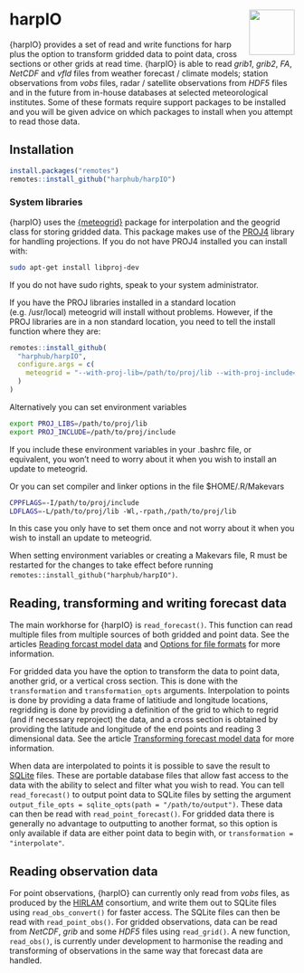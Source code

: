 
<!-- README.md is generated from README.Rmd. Please edit that file -->

# harpIO <img src='man/figures/harp_logo_dark.svg' align="right" width ="80" />

{harpIO} provides a set of read and write functions for harp plus the
option to transform gridded data to point data, cross sections or other
grids at read time. {harpIO} is able to read *grib1*, *grib2*, *FA*,
*NetCDF* and *vfld* files from weather forecast / climate models;
station observations from *vobs* files, radar / satellite observations
from *HDF5* files and in the future from in-house databases at selected
meteorological institutes. Some of these formats require support
packages to be installed and you will be given advice on which packages
to install when you attempt to read those data.

## Installation

``` r
install.packages("remotes")
remotes::install_github("harphub/harpIO")
```

### System libraries

{harpIO} uses the [{meteogrid}](https://github.com/harphub/meteogrid)
package for interpolation and the geogrid class for storing gridded
data. This package makes use of the [PROJ4](https://proj4.org) library
for handling projections. If you do not have PROJ4 installed you can
install with:

``` bash
sudo apt-get install libproj-dev
```

If you do not have sudo rights, speak to your system administrator.

If you have the PROJ libraries installed in a standard location
(e.g. /usr/local) meteogrid will install without problems. However, if
the PROJ libraries are in a non standard location, you need to tell the
install function where they are:

``` r
remotes::install_github(
  "harphub/harpIO",
  configure.args = c(
    meteogrid = "--with-proj-lib=/path/to/proj/lib --with-proj-include=/path/to/proj/include"
  )
)
```

Alternatively you can set environment variables

``` bash
export PROJ_LIBS=/path/to/proj/lib
export PROJ_INCLUDE=/path/to/proj/include
```

If you include these environment variables in your .bashrc file, or
equivalent, you won’t need to worry about it when you wish to install an
update to meteogrid.

Or you can set compiler and linker options in the file
\$HOME/.R/Makevars

``` bash
CPPFLAGS=-I/path/to/proj/include
LDFLAGS=-L/path/to/proj/lib -Wl,-rpath,/path/to/proj/lib
```

In this case you only have to set them once and not worry about it when
you wish to install an update to meteogrid.

When setting environment variables or creating a Makevars file, R must
be restarted for the changes to take effect before running
`remotes::install_github("harphub/harpIO")`.

## Reading, transforming and writing forecast data

The main workhorse for {harpIO} is `read_forecast()`. This function can
read multiple files from multiple sources of both gridded and point
data. See the articles [Reading forcast model
data](articles/read_raw_forecast.html) and [Options for file
formats](articles/file_options.html) for more information.

For gridded data you have the option to transform the data to point
data, another grid, or a vertical cross section. This is done with the
`transformation` and `transformation_opts` arguments. Interpolation to
points is done by providing a data frame of latitiude and longitude
locations, regridding is done by providing a definition of the grid to
which to regrid (and if necessary reproject) the data, and a cross
section is obtained by providing the latitude and longitude of the end
points and reading 3 dimensional data. See the article [Transforming
forecast model data](articles/transformations.html) for more
information.

When data are interpolated to points it is possible to save the result
to [SQLite](https://www.sqlite.org/) files. These are portable database
files that allow fast access to the data with the ability to select and
filter what you wish to read. You can tell `read_forecast()` to output
point data to SQLite files by setting the argument
`output_file_opts = sqlite_opts(path = "/path/to/output")`. These data
can then be read with `read_point_forecast()`. For gridded data there is
generally no advantage to outputting to another format, so this option
is only available if data are either point data to begin with, or
`transformation = "interpolate"`.

## Reading observation data

For point observations, {harpIO} can currently only read from *vobs*
files, as produced by the
[HIRLAM](http://hirlam.org/index.php/hirlam-programme-53) consortium,
and write them out to SQLite files using `read_obs_convert()` for faster
access. The SQLite files can then be read with `read_point_obs()`. For
gridded observations, data can be read from *NetCDF*, *grib* and some
*HDF5* files using `read_grid()`. A new function, `read_obs()`, is
currently under development to harmonise the reading and transforming of
observations in the same way that forecast data are handled.
